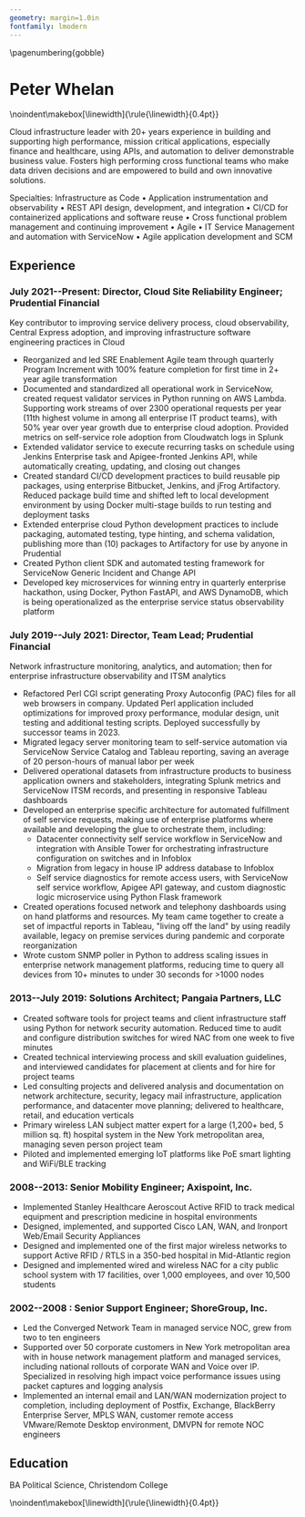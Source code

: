 ```yaml
---
geometry: margin=1.0in
fontfamily: lmodern
---
```

<!-- markdownlint-disable-next-line MD041 -->
\pagenumbering{gobble}

# Peter Whelan

\noindent\makebox[\linewidth]{\rule{\linewidth}{0.4pt}}

Cloud infrastructure leader with 20+ years experience in building and supporting high
performance, mission critical applications, especially finance and healthcare, using
APIs, and automation to deliver demonstrable business value. Fosters high performing
cross functional teams who make data driven decisions and are empowered to build and own
innovative solutions.

Specialties: Infrastructure as Code • Application instrumentation and observability •
REST API design, development, and integration • CI/CD for containerized applications
and software reuse • Cross functional problem management and continuing improvement •
Agile • IT Service Management and automation with ServiceNow • Agile application
development and SCM

## Experience

### July 2021--Present: Director, Cloud Site Reliability Engineer; Prudential Financial

Key contributor to improving service delivery process, cloud observability, Central
Express adoption, and improving infrastructure software engineering practices in Cloud

- Reorganized and led SRE Enablement Agile team through quarterly Program Increment
  with 100% feature completion for first time in 2+ year agile transformation
- Documented and standardized all operational work in ServiceNow, created
  request validator services in Python running on AWS Lambda. Supporting work
  streams of over 2300 operational requests per year (11th highest volume in
  among all enterprise IT product teams), with 50% year over year
  growth due to enterprise cloud adoption. Provided metrics on self-service
  role adoption from Cloudwatch logs in Splunk
- Extended validator service to execute recurring tasks on schedule using Jenkins
  Enterprise task and Apigee-fronted Jenkins API, while automatically creating,
  updating, and closing out changes
- Created standard CI/CD development practices to build reusable pip packages,
  using enterprise Bitbucket, Jenkins, and jFrog Artifactory. Reduced package
  build time and shifted left to local development environment by using Docker
  multi-stage builds to run testing and deployment tasks
- Extended enterprise cloud Python development practices to include packaging,
  automated testing, type hinting, and schema validation, publishing more than (10)
  packages to Artifactory for use by anyone in Prudential
- Created Python client SDK and automated testing framework for ServiceNow Generic
  Incident and Change API
- Developed key microservices for winning entry in quarterly enterprise
  hackathon, using Docker, Python FastAPI, and AWS DynamoDB, which is being
  operationalized as the enterprise service status observability platform

### July 2019--July 2021: Director, Team Lead; Prudential Financial

Network infrastructure monitoring, analytics, and automation; then for
enterprise infrastructure observability and ITSM analytics

- Refactored Perl CGI script generating Proxy Autoconfig (PAC) files for all
  web browsers in company. Updated Perl application included optimizations for improved
  proxy performance, modular design, unit testing and additional testing scripts. Deployed
  successfully by successor teams in 2023.
- Migrated legacy server monitoring team to self-service
  automation via ServiceNow Service Catalog and Tableau reporting,
  saving an average of 20 person-hours of manual labor per week
- Delivered operational datasets from infrastructure products to business
  application owners and stakeholders, integrating Splunk metrics and ServiceNow
  ITSM records, and presenting in responsive Tableau dashboards
- Developed an enterprise specific architecture for automated fulfillment of
  self service requests, making use of enterprise platforms where available
  and developing the glue to orchestrate them, including:
  - Datacenter connectivity self service workflow in ServiceNow and
    integration with Ansible Tower for orchestrating infrastructure
    configuration on switches and in Infoblox
  - Migration from legacy in house IP address database to Infoblox
  - Self service diagnostics for remote access users, with
    ServiceNow self service workflow, Apigee API gateway, and custom
    diagnostic logic microservice using Python Flask framework
- Created operations focused network and telephony dashboards using on hand
  platforms and resources. My team came together to create a set of impactful
  reports in Tableau, "living off the land" by using readily available,
  legacy on premise services during pandemic and corporate reorganization
- Wrote custom SNMP poller in Python to address scaling issues in enterprise
  network management platforms, reducing time to query all devices from 10+
  minutes to under 30 seconds for >1000 nodes

### 2013--July 2019: Solutions Architect; Pangaia Partners, LLC

- Created software tools for project teams and client infrastructure staff
  using Python for network security automation. Reduced time to audit and
  configure distribution switches for wired NAC from one week to five minutes
- Created technical interviewing process and skill evaluation guidelines,
  and interviewed candidates for placement at clients and for hire for project
  teams
- Led consulting projects and delivered analysis and documentation on network
  architecture, security, legacy mail infrastructure, application performance,
  and datacenter move planning; delivered to healthcare, retail, and
  education verticals
- Primary wireless LAN subject matter expert for a large (1,200+ bed, 5 million
  sq. ft) hospital system in the New York metropolitan area, managing seven
  person project team
- Piloted and implemented emerging IoT platforms like PoE smart lighting and
  WiFi/BLE tracking

### 2008--2013: Senior Mobility Engineer; Axispoint, Inc.

- Implemented Stanley Healthcare Aeroscout Active RFID to track medical
  equipment and prescription medicine in hospital environments
- Designed, implemented, and supported Cisco LAN, WAN, and Ironport Web/Email
  Security Appliances
- Designed and implemented one of the first major wireless networks to support
  Active RFID / RTLS in a 350-bed hospital in Mid-Atlantic region
- Designed and implemented wired and wireless NAC for a city public school
  system with 17 facilities, over 1,000 employees, and over 10,500 students

### 2002--2008 : Senior Support Engineer; ShoreGroup, Inc.

- Led the Converged Network Team in managed service NOC, grew from two to ten
  engineers
- Supported over 50 corporate customers in New York metropolitan area with in
  house network management platform and managed services, including national
  rollouts of corporate WAN and Voice over IP. Specialized in resolving high
  impact voice performance issues using packet captures and logging analysis
- Implemented an internal email and LAN/WAN modernization project to
  completion, including deployment of Postfix, Exchange, BlackBerry Enterprise
  Server, MPLS WAN, customer remote access VMware/Remote Desktop environment,
  DMVPN for remote NOC engineers

## Education

BA Political Science, Christendom College

\noindent\makebox[\linewidth]{\rule{\linewidth}{0.4pt}}

<!-- ### Colophon

- Typeface: Computer Modern
- Typesetting: \LaTeX, Markdown, pandoc
- Build System: GNU Make
- CI/CD: GitHub Actions
- Source Code Repository: <https://github.com/xwhelan/resume>

<!-- markdownlint-disable-file MD026 -->
